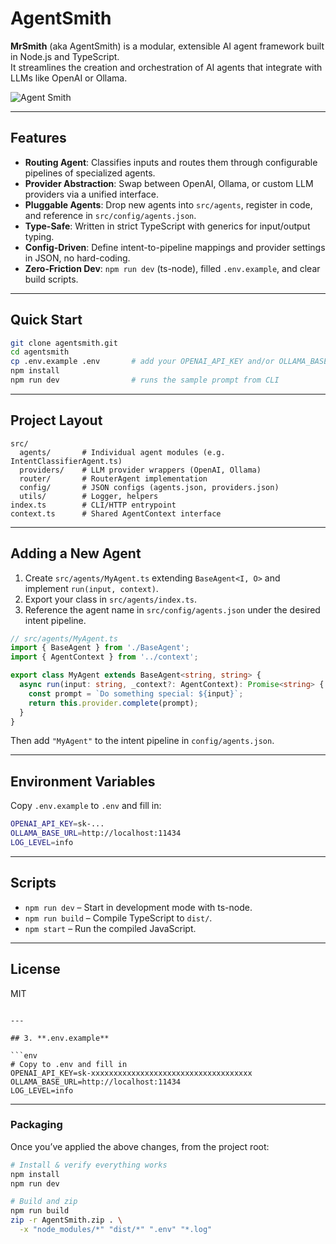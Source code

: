 
# AgentSmith

**MrSmith** (aka AgentSmith) is a modular, extensible AI agent framework built in Node.js and TypeScript.  
It streamlines the creation and orchestration of AI agents that integrate with LLMs like OpenAI or Ollama.

![Agent Smith](images/smith.png "Agent Smith - The Matrix-inspired AI Framework")

---

## Features

- **Routing Agent**: Classifies inputs and routes them through configurable pipelines of specialized agents.  
- **Provider Abstraction**: Swap between OpenAI, Ollama, or custom LLM providers via a unified interface.  
- **Pluggable Agents**: Drop new agents into `src/agents`, register in code, and reference in `src/config/agents.json`.  
- **Type-Safe**: Written in strict TypeScript with generics for input/output typing.  
- **Config-Driven**: Define intent-to-pipeline mappings and provider settings in JSON, no hard-coding.  
- **Zero-Friction Dev**: `npm run dev` (ts-node), filled `.env.example`, and clear build scripts.

---

## Quick Start

```bash
git clone agentsmith.git
cd agentsmith
cp .env.example .env       # add your OPENAI_API_KEY and/or OLLAMA_BASE_URL
npm install
npm run dev                # runs the sample prompt from CLI
````

---

## Project Layout

```
src/
  agents/       # Individual agent modules (e.g. IntentClassifierAgent.ts)
  providers/    # LLM provider wrappers (OpenAI, Ollama)
  router/       # RouterAgent implementation
  config/       # JSON configs (agents.json, providers.json)
  utils/        # Logger, helpers
index.ts        # CLI/HTTP entrypoint
context.ts      # Shared AgentContext interface
```

---

## Adding a New Agent

1. Create `src/agents/MyAgent.ts` extending `BaseAgent<I, O>` and implement `run(input, context)`.
2. Export your class in `src/agents/index.ts`.
3. Reference the agent name in `src/config/agents.json` under the desired intent pipeline.

```ts
// src/agents/MyAgent.ts
import { BaseAgent } from './BaseAgent';
import { AgentContext } from '../context';

export class MyAgent extends BaseAgent<string, string> {
  async run(input: string, _context?: AgentContext): Promise<string> {
    const prompt = `Do something special: ${input}`;
    return this.provider.complete(prompt);
  }
}
```

Then add `"MyAgent"` to the intent pipeline in `config/agents.json`.

---

## Environment Variables

Copy `.env.example` to `.env` and fill in:

```bash
OPENAI_API_KEY=sk-...
OLLAMA_BASE_URL=http://localhost:11434
LOG_LEVEL=info
```

---

## Scripts

* `npm run dev` – Start in development mode with ts-node.
* `npm run build` – Compile TypeScript to `dist/`.
* `npm start` – Run the compiled JavaScript.

---

## License

MIT

````

---

## 3. **.env.example**  

```env
# Copy to .env and fill in
OPENAI_API_KEY=sk-xxxxxxxxxxxxxxxxxxxxxxxxxxxxxxxxxxxx
OLLAMA_BASE_URL=http://localhost:11434
LOG_LEVEL=info
````

---

### Packaging

Once you’ve applied the above changes, from the project root:

```bash
# Install & verify everything works
npm install
npm run dev

# Build and zip
npm run build
zip -r AgentSmith.zip . \
  -x "node_modules/*" "dist/*" ".env" "*.log"
```

